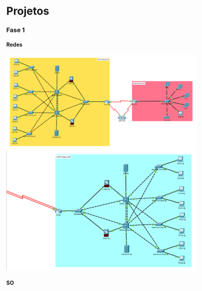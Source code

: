 <h1>Projetos</h1>

<h3>Fase 1</h3>

<h4>Redes</h4>
<img src="https://github.com/hakstol/Projetos/blob/main/Fase%20I/Redes/topologia-pt1.png" />
<img src="https://github.com/hakstol/Projetos/blob/main/Fase%20I/Redes/topologia-pt2.png" />

<h4>SO</h4>
